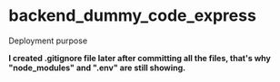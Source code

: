 # backend_dummy_code_express
Deployment purpose

**I created .gitignore file later after committing all the files, that's why "node_modules" and ".env" are still showing.**

